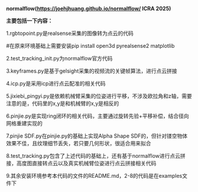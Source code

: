 **normalflow(https://joehjhuang.github.io/normalflow/ ICRA 2025)**  

**主要包括一下内容：**  

1.rgbtopoint.py是realsense采集的图像转为点云的代码  

  #在原来环境基础上需要安装pip install open3d pyrealsense2 matplotlib  
  
2.test_tracking_init.py为normalflow官方代码  

3.keyframes.py是基于gelsight采集的视频流的关键帧算法，进行点云拼接  

4.icp.py是采用icp进行点云配准的相关代码  

5.jixiebi_pingyi.py是依赖机械臂采集的位姿进行平移，不涉及欧拉角和z轴，需要注意的是，代码里的x,y是和机械臂的x,y是相反的  

6.pinjie.py是实现ring闭环的相关代码，主要通过旋转先验+平移补偿，结合径向网格重建实现的  

7.pinjie SDF.py在pinjie.py的基础上实现Alpha Shape SDF的，但针对镂空物体效果不佳，且纹理细节丢失，若只要几何形状，很适合用来拟合  

8.test_tracking.py包含了上述代码的基础上，还有基于normalflow进行点云拼接，高度图直接转点云以及真实机械臂位姿进行点云拼接相关代码  

9.其余安装环境参考本代码的文件的README.md，2-8的代码是在examples文件下  

